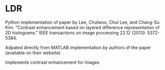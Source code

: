 # LDR

Python implementation of paper by Lee, Chulwoo, Chul Lee, and Chang-Su Kim. "Contrast enhancement based on layered difference representation of 2D histograms." IEEE transactions on image processing 22.12 (2013): 5372-5384.

Adpated directly from MATLAB implementation by authors of the paper (available on their website)

Implements contrast enhancement for images
